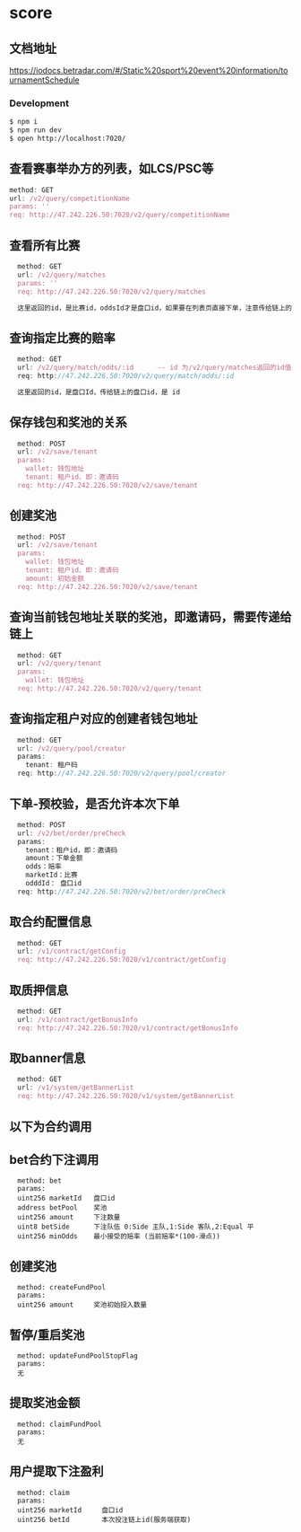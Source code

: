 # score

## 文档地址
 https://iodocs.betradar.com/#/Static%20sport%20event%20information/tournamentSchedule

### Development
```bash
$ npm i
$ npm run dev
$ open http://localhost:7020/
```


## 查看赛事举办方的列表，如LCS/PSC等
```js
method: GET
url: /v2/query/competitionName
params: ''
req: http://47.242.226.50:7020/v2/query/competitionName
```

## 查看所有比赛
```js
  method: GET
  url: /v2/query/matches
  params: ''
  req: http://47.242.226.50:7020/v2/query/matches

  这里返回的id，是比赛id，oddsId才是盘口id，如果要在列表页直接下单，注意传给链上的盘口id，必须是oddsId
```

## 查询指定比赛的赔率
```js
  method: GET
  url: /v2/query/match/odds/:id      -- id 为/v2/query/matches返回的id值
  req: http://47.242.226.50:7020/v2/query/match/odds/:id

  这里返回的id，是盘口Id，传给链上的盘口id，是 id

```

## 保存钱包和奖池的关系
```js
  method: POST
  url: /v2/save/tenant
  params: 
    wallet: 钱包地址
    tenant: 租户id、即：邀请码
  req: http://47.242.226.50:7020/v2/save/tenant
```

## 创建奖池
```js
  method: POST
  url: /v2/save/tenant
  params: 
    wallet: 钱包地址
    tenant: 租户id、即：邀请码
    amount: 初始金额
  req: http://47.242.226.50:7020/v2/save/tenant
```

## 查询当前钱包地址关联的奖池，即邀请码，需要传递给链上
```js
  method: GET
  url: /v2/query/tenant
  params: 
    wallet: 钱包地址
  req: http://47.242.226.50:7020/v2/query/tenant
```

## 查询指定租户对应的创建者钱包地址
```js
  method: GET
  url: /v2/query/pool/creator
  params: 
    tenant: 租户码
  req: http://47.242.226.50:7020/v2/query/pool/creator
```

## 下单-预校验，是否允许本次下单
```js
  method: POST
  url: /v2/bet/order/preCheck
  params: 
    tenant：租户id，即：邀请码
    amount：下单金额
    odds：赔率
    marketId：比赛
    odddId： 盘口id
  req: http://47.242.226.50:7020/v2/bet/order/preCheck
```

## 取合约配置信息
```js
  method: GET
  url: /v1/contract/getConfig
  req: http://47.242.226.50:7020/v1/contract/getConfig
```

## 取质押信息
```js
  method: GET
  url: /v1/contract/getBonusInfo
  req: http://47.242.226.50:7020/v1/contract/getBonusInfo
```

## 取banner信息
```js
  method: GET
  url: /v1/system/getBannerList
  req: http://47.242.226.50:7020/v1/system/getBannerList
```
## ######################## 
## 以下为合约调用
## ######################## 
## bet合约下注调用
```contract
  method: bet
  params:
  uint256 marketId   盘口id
  address betPool    奖池
  uint256 amount     下注数量
  uint8 betSide      下注队伍 0:Side 主队,1:Side 客队,2:Equal 平
  uint256 minOdds    最小接受的赔率 (当前赔率*(100-滑点))
```

## 创建奖池
```contract
  method: createFundPool
  params:
  uint256 amount     奖池初始投入数量
```

## 暂停/重启奖池
```contract
  method: updateFundPoolStopFlag
  params:
  无
```

## 提取奖池金额
```contract
  method: claimFundPool
  params:
  无
```

## 用户提取下注盈利
```contract
  method: claim
  params:
  uint256 marketId     盘口id
  uint256 betId        本次投注链上id(服务端获取)
```